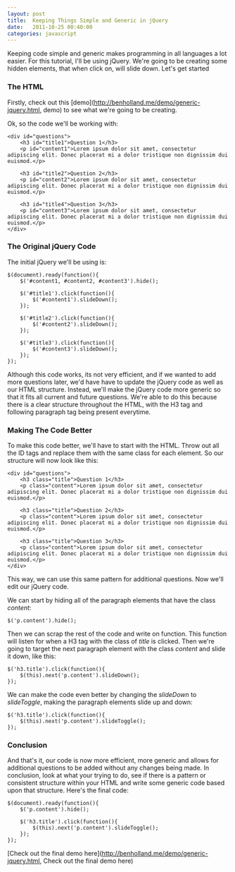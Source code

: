 ```yaml
---
layout: post
title:  Keeping Things Simple and Generic in jQuery
date:   2011-10-25 00:40:00
categories: javascript
---
```


Keeping code simple and generic makes programming in all languages a lot easier. For this tutorial, I'll be using jQuery. We're going to be creating some hidden elements, that when click on, will slide down. Let's get started

### The HTML
Firstly, check out this [demo](http://benholland.me/demo/generic-jquery.html, demo) to see what we're going to be creating.

Ok, so the code we'll be working with:

    <div id="questions">
        <h3 id="title1">Question 1</h3>
        <p id="content1">Lorem ipsum dolor sit amet, consectetur adipiscing elit. Donec placerat mi a dolor tristique non dignissim dui euismod.</p>

        <h3 id="title2">Question 2</h3>
        <p id="content2">Lorem ipsum dolor sit amet, consectetur adipiscing elit. Donec placerat mi a dolor tristique non dignissim dui euismod.</p>

        <h3 id="title4">Question 3</h3>
        <p id="content3">Lorem ipsum dolor sit amet, consectetur adipiscing elit. Donec placerat mi a dolor tristique non dignissim dui euismod.</p>
    </div>


### The Original jQuery Code
The initial jQuery we'll be using is:

    $(document).ready(function(){
        $('#content1, #content2, #content3').hide();

        $('#title1').click(function(){
            $('#content1').slideDown();
        });

        $('#title2').click(function(){
            $('#content2').slideDown();
        });

        $('#title3').click(function(){
            $('#content3').slideDown();
        });
    });

Although this code works, its not very efficient, and if we wanted to add more questions later, we'd have have to update the jQuery code as well as our HTML structure. Instead, we'll make the jQuery code more generic so that it fits all current and future questions. We're able to do this because there is a clear structure throughout the HTML, with the H3 tag and following paragraph tag being present everytime.

### Making The Code Better
To make this code better, we'll have to start with the HTML. Throw out all the ID tags and replace them with the same class for each element. So our structure will now look like this:

    <div id="questions">
        <h3 class="title">Question 1</h3>
        <p class="content">Lorem ipsum dolor sit amet, consectetur adipiscing elit. Donec placerat mi a dolor tristique non dignissim dui euismod.</p>

        <h3 class="title">Question 2</h3>
        <p class="content">Lorem ipsum dolor sit amet, consectetur adipiscing elit. Donec placerat mi a dolor tristique non dignissim dui euismod.</p>

        <h3 class="title">Question 3</h3>
        <p class="content">Lorem ipsum dolor sit amet, consectetur adipiscing elit. Donec placerat mi a dolor tristique non dignissim dui euismod.</p>
    </div>

This way, we can use this same pattern for additional questions. Now we'll edit our jQuery code.

We can start by hiding all of the paragraph elements that have the class _content_:

    $('p.content').hide();

Then we can scrap the rest of the code and write on function. This function will listen for when a H3 tag with the class of _title_ is clicked. Then we're going to target the next paragraph element with the class _content_ and slide it down, like this:

    $('h3.title').click(function(){
        $(this).next('p.content').slideDown();
    });

We can make the code even better by changing the _slideDown_ to _slideToggle_, making the paragraph elements slide up and down:

    $('h3.title').click(function(){
        $(this).next('p.content').slideToggle();
    });

### Conclusion
And that's it, our code is now more efficient, more generic and allows for additional questions to be added without any changes being made. In conclusion, look at what your trying to do, see if there is a pattern or consistent structure within your HTML and write some generic code based upon that structure. Here's the final code:

    $(document).ready(function(){
        $('p.content').hide();

        $('h3.title').click(function(){
            $(this).next('p.content').slideToggle();
        });
    });

[Check out the final demo here](http://benholland.me/demo/generic-jquery.html, Check out the final demo here)
